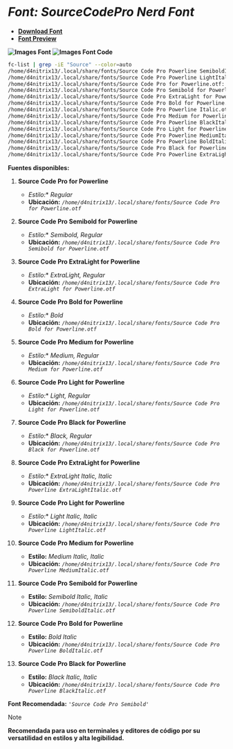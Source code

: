 <!-- Autor: Daniel Benjamin Perez Morales -->
<!-- GitHub: https://github.com/DanielPerezMoralesDev13 -->
<!-- Correo electrónico: danielperezdev@proton.me -->

# ***Font: SourceCodePro Nerd Font***

- **[Download Font](https://github.com/ryanoasis/nerd-fonts/releases/download/v3.2.1/SourceCodePro.zip "https://github.com/ryanoasis/nerd-fonts/releases/download/v3.2.1/SourceCodePro.zip")**
- **[Font Preview](https://www.programmingfonts.org/#source-code-pro "https://www.programmingfonts.org/#source-code-pro")**

**![Images Font](../../Fonts/SourceCodePro%20Nerd%20Font.png "Fonts/SourceCodePro Nerd Font.png")**
**![Images Font Code](../../Font%20Images%20Code/SourceCodePro%20Nerd%20Font%20Code.png "Font Images Code/SourceCodePro Nerd Font Code.png")**

```bash
fc-list | grep -iE "Source" --color=auto
/home/d4nitrix13/.local/share/fonts/Source Code Pro Powerline SemiboldItalic.otf: Source Code Pro for Powerline,Source Code Pro Semibold:style=Semibold Italic,Italic
/home/d4nitrix13/.local/share/fonts/Source Code Pro Powerline LightItalic.otf: Source Code Pro for Powerline,Source Code Pro Light:style=Light Italic,Italic
/home/d4nitrix13/.local/share/fonts/Source Code Pro for Powerline.otf: Source Code Pro for Powerline:style=Regular
/home/d4nitrix13/.local/share/fonts/Source Code Pro Semibold for Powerline.otf: Source Code Pro for Powerline,Source Code Pro Semibold:style=Semibold,Regular
/home/d4nitrix13/.local/share/fonts/Source Code Pro ExtraLight for Powerline.otf: Source Code Pro for Powerline,Source Code Pro ExtraLight:style=ExtraLight,Regular
/home/d4nitrix13/.local/share/fonts/Source Code Pro Bold for Powerline.otf: Source Code Pro for Powerline:style=Bold
/home/d4nitrix13/.local/share/fonts/Source Code Pro Powerline Italic.otf: Source Code Pro for Powerline:style=Italic
/home/d4nitrix13/.local/share/fonts/Source Code Pro Medium for Powerline.otf: Source Code Pro for Powerline,Source Code Pro Medium:style=Medium,Regular
/home/d4nitrix13/.local/share/fonts/Source Code Pro Powerline BlackItalic.otf: Source Code Pro for Powerline,Source Code Pro Black:style=Black Italic,Italic
/home/d4nitrix13/.local/share/fonts/Source Code Pro Light for Powerline.otf: Source Code Pro for Powerline,Source Code Pro Light:style=Light,Regular
/home/d4nitrix13/.local/share/fonts/Source Code Pro Powerline MediumItalic.otf: Source Code Pro for Powerline,Source Code Pro Medium:style=Medium Italic,Italic
/home/d4nitrix13/.local/share/fonts/Source Code Pro Powerline BoldItalic.otf: Source Code Pro for Powerline:style=Bold Italic
/home/d4nitrix13/.local/share/fonts/Source Code Pro Black for Powerline.otf: Source Code Pro for Powerline,Source Code Pro Black:style=Black,Regular
/home/d4nitrix13/.local/share/fonts/Source Code Pro Powerline ExtraLightItalic.otf: Source Code Pro for Powerline,Source Code Pro ExtraLight:style=ExtraLight Italic,Italic
```

**Fuentes disponibles:**

1. **Source Code Pro for Powerline**
   - *Estilo:** *Regular*
   - **Ubicación:** *`/home/d4nitrix13/.local/share/fonts/Source Code Pro for Powerline.otf`*

2. **Source Code Pro Semibold for Powerline**
   - *Estilo:** *Semibold, Regular*
   - **Ubicación:** *`/home/d4nitrix13/.local/share/fonts/Source Code Pro Semibold for Powerline.otf`*

3. **Source Code Pro ExtraLight for Powerline**
   - *Estilo:** *ExtraLight, Regular*
   - **Ubicación:** *`/home/d4nitrix13/.local/share/fonts/Source Code Pro ExtraLight for Powerline.otf`*

4. **Source Code Pro Bold for Powerline**
   - *Estilo:** *Bold*
   - **Ubicación:** *`/home/d4nitrix13/.local/share/fonts/Source Code Pro Bold for Powerline.otf`*

5. **Source Code Pro Medium for Powerline**
   - *Estilo:** *Medium, Regular*
   - **Ubicación:** *`/home/d4nitrix13/.local/share/fonts/Source Code Pro Medium for Powerline.otf`*

6. **Source Code Pro Light for Powerline**
   - *Estilo:** *Light, Regular*
   - **Ubicación:** *`/home/d4nitrix13/.local/share/fonts/Source Code Pro Light for Powerline.otf`*

7. **Source Code Pro Black for Powerline**
   - *Estilo:** *Black, Regular*
   - **Ubicación:** *`/home/d4nitrix13/.local/share/fonts/Source Code Pro Black for Powerline.otf`*

8. **Source Code Pro ExtraLight for Powerline**
   - *Estilo:** *ExtraLight Italic, Italic*
   - **Ubicación:** *`/home/d4nitrix13/.local/share/fonts/Source Code Pro Powerline ExtraLightItalic.otf`*

9. **Source Code Pro Light for Powerline**
   - *Estilo:** *Light Italic, Italic*
   - **Ubicación:** *`/home/d4nitrix13/.local/share/fonts/Source Code Pro Powerline LightItalic.otf`*

10. **Source Code Pro Medium for Powerline**
    - **Estilo:** *Medium Italic, Italic*
    - **Ubicación:** *`/home/d4nitrix13/.local/share/fonts/Source Code Pro Powerline MediumItalic.otf`*

11. **Source Code Pro Semibold for Powerline**
    - **Estilo:** *Semibold Italic, Italic*
    - **Ubicación:** *`/home/d4nitrix13/.local/share/fonts/Source Code Pro Powerline SemiboldItalic.otf`*

12. **Source Code Pro Bold for Powerline**
    - **Estilo:** *Bold Italic*
    - **Ubicación:** *`/home/d4nitrix13/.local/share/fonts/Source Code Pro Powerline BoldItalic.otf`*

13. **Source Code Pro Black for Powerline**
    - **Estilo:** *Black Italic, Italic*
    - **Ubicación:** *`/home/d4nitrix13/.local/share/fonts/Source Code Pro Powerline BlackItalic.otf`*

**Font Recomendada:** *`'Source Code Pro Semibold'`*

> [!NOTE]
> **Recomendada para uso en terminales y editores de código por su versatilidad en estilos y alta legibilidad.**
